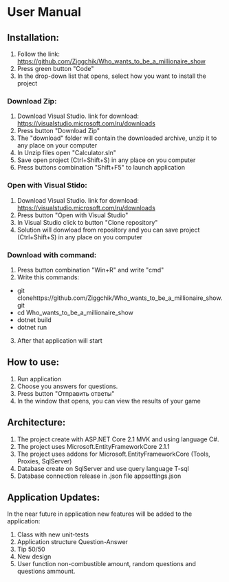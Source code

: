 # User Manual
## Installation:
1) Follow the link: https://github.com/Ziggchik/Who_wants_to_be_a_millionaire_show
2) Press green button "Code"
3) In the drop-down list that opens, select how you want to install the project
### Download Zip:
1) Download Visual Studio. link for download: https://visualstudio.microsoft.com/ru/downloads
2) Press button "Download Zip"
3) The "download" folder will contain the downloaded archive, unzip it to any place on your computer
4) In Unzip files open  "Calculator.sln"
6) Save open project (Ctrl+Shift+S) in any place on you computer
7) Press buttons combination "Shift+F5" to launch application
### Open with Visual Stido:
1) Download Visual Studio. link for download: https://visualstudio.microsoft.com/ru/downloads
2) Press button "Open with Visual Studio"
3) In Visual Studio click to button "Clone repository"
4) Solution will donwload from repository and you can save project (Ctrl+Shift+S) in any place on you computer
### Download with command:
1) Press button combination "Win+R" and write "cmd"
2) Write this commands:
* git clonehttps://github.com/Ziggchik/Who_wants_to_be_a_millionaire_show.git
* cd Who_wants_to_be_a_millionaire_show
* dotnet build
* dotnet run
3) After that application will start
## How to use:
1) Run application
2) Choose you answers for questions.
3) Press button "Отправить ответы"
4) In the window that opens, you can view the results of your game
## Architecture:
1) The project create with ASP.NET Core 2.1 MVK and using language C#.
2) The project uses Microsoft.EntityFrameworkCore 2.1.1
3) The project uses addons for Microsoft.EntityFrameworkCore (Tools, Proxies, SqlServer)
4) Database create on SqlServer and use query language T-sql
5) Database connection release in .json file appsettings.json
## Application Updates:
In the near future in application new features will be added to the application:
1) Class with new unit-tests
2) Application structure Question-Answer
3) Tip 50/50
4) New design
5) User function non-combustible amount, random questions and questions ammount.
